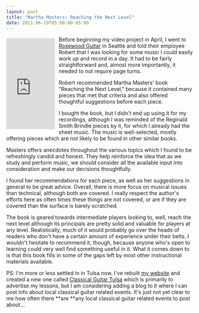 ```yaml
---
layout: post
title: "Martha Masters: Reaching the Next Level"
date: 2011-06-10T05:00:00-05:00
---
```


<iframe align="left" frameborder="0" marginheight="0" marginwidth="0" scrolling="no" src="http://rcm.amazon.com/e/cm?t=willisguitabl-20&amp;o=1&amp;p=8&amp;l=bpl&amp;asins=0786679816&amp;fc1=000000&amp;IS2=1&amp;lt1=_blank&amp;m=amazon&amp;lc1=0000FF&amp;bc1=000000&amp;bg1=FFFFFF&amp;f=ifr" style="align: left; height: 245px; padding-right: 10px; padding-top: 5px; width: 131px;"></iframe>Before beginning my video project in April, I went to <a href="http://rosewoodguitar.com/">Rosewood Guitar</a> in Seattle and told their employee Robert that I was looking for some music I could easily work up and record in a day. It had to be fairly straightforward and, almost more importantly, it needed to not require page turns.


Robert recommended Martha Masters' book "Reaching the Next Level," because it contained many pieces that met that criteria and also offered thoughtful suggestions before each piece.


I bought the book, but I didn't end up using it for my recordings, although I was reminded of the Reginald Smith Brindle pieces by it, for which I already had the sheet music. The music is well-selected, mostly offering pieces which are not likely to be found in other similar books.


Masters offers anecdotes throughout the various topics which I found to be refreshingly candid and honest. They help reinforce the idea that as we study and perform music, we should consider all the available input into consideration and make our decisions thoughtfully.


I found her recommendations for each piece, as well as her suggestions in general to be great advice. Overall, there is more focus on musical issues than technical, although both are covered. I really respect the author's efforts here as often times these things are not covered, or are if they are covered than the surface is barely scratched.


The book is geared towards intermediate players looking to, well, reach the next level although its principals are pretty solid and valuable for players at any level. Realistically, much of it would probably go over the heads of readers who don't have a certain amount of experience under their belts. I wouldn't hesitate to recommend it, though, because anyone who's open to learning could very well find something useful in it. What it comes down to is that this book fills in some of the gaps left by most other instructional materials available.



PS: I'm more or less settled in in Tulsa now. I've rebuilt <a href="http://william.bajzek.com/">my website</a> and created a new one called <a href="http://www.classicalguitartulsa.com/">Classical Guitar Tulsa</a> which is primarily to advertise my lessons, but I am considering adding a blog to it where I can post info about local classical guitar related events. It's just not yet clear to me how often there **are **any local classical guitar related events to post about...

